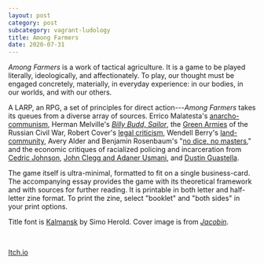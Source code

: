 ```yaml
---
layout: post
category: post
subcategory: vagrant-ludology
title: Among Farmers
date: 2020-07-31
---
```


*Among Farmers* is a work of tactical agriculture. It is a game to be played literally, ideologically, and affectionately. To play, our thought must be engaged concretely, materially, in everyday experience: in our bodies, in our worlds, and with our others.

A LARP, an RPG, a set of principles for direct action---*Among Farmers* takes its queues from a diverse array of sources. Errico Malatesta's [anarcho-communism](https://theanarchistlibrary.org/library/errico-malatesta-between-peasants), Herman Melville's [*Billy Budd, Sailor*](https://mel-juxta-editions.herokuapp.com/documents/700), the [Green Armies](https://en.wikipedia.org/wiki/Green_armies) of the Russian Civil War, Robert Cover's [legal criticism](https://digitalcommons.law.yale.edu/fss_papers/2705/), Wendell Berry's [land-community](https://www.neh.gov/about/awards/jefferson-lecture/wendell-e-berry-biography), Avery Alder and Benjamin Rosenbaum's "[no dice, no masters](https://buriedwithoutceremony.com/dream-askew)," and the economic critiques of racialized policing and incarceration from [Cedric Johnson](https://www.jacobinmag.com/2016/02/ta-nehisi-coates-case-for-reparations-bernie-sanders-racism/), [John Clegg and Adaner Usmani](https://catalyst-journal.com/vol3/no3/the-economic-origins-of-mass-incarceration), and [Dustin Guastella](https://nonsite.org/symposium/policing-symposium).

The game itself is ultra-minimal, formatted to fit on a single business-card. The accompanying essay provides the game with its theoretical framework and with sources for further reading. It is printable in both letter and half-letter zine format. To print the zine, select "booklet" and "both sides" in your print options.

Title font is [Kalmansk](https://www.fontspace.com/kalmansk-font-f48495) by Simo Herold. Cover image is from [*Jacobin*](https://www.jacobinmag.com/2017/08/1917-peasant-revolutions-russia-serfs-bolsheviks).

<br>

[Itch.io](https://steinea.itch.io/among-farmers)
